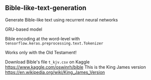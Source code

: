 ## Bible-like-text-generation
Generate Bible-like text using recurrent neural networks

GRU-based model 

Bible encoding at the word-level with `tensorflow.keras.preprocessing.text.Tokenizer`

Works only with the Old Testament!

Download Bible's file `t_kjv.csv` on Kaggle https://www.kaggle.com/oswinrh/bible
This is the King James version https://en.wikipedia.org/wiki/King_James_Version

